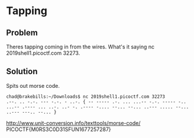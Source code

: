# Tapping 

## Problem
Theres tapping coming in from the wires. What's it saying nc 2019shell1.picoctf.com 32273.

## Solution
Spits out morse code.
```
chad@brakebills:~/Downloads$ nc 2019shell1.picoctf.com 32273
.--. .. -.-. --- -.-. - ..-. { -- ----- .-. ... ...-- -.-. ----- -.. ...-- .---- ... ..-. ..- -. .---- -.... --... --... ..--- ..... --... ..--- ---.. --... } 
```
http://www.unit-conversion.info/texttools/morse-code/
PICOCTF{M0RS3C0D31SFUN1677257287}
